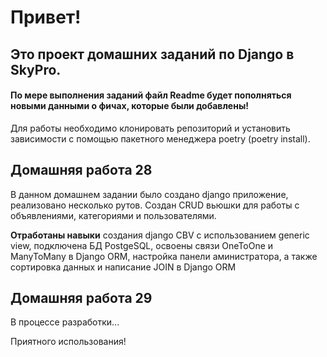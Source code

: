# Привет!

## Это проект домашних заданий по Django в SkyPro.
#### По мере выполнения заданий файл Readme будет пополняться новыми данными о фичах, которые были добавлены!

Для работы необходимо клонировать репозиторий и установить зависимости с помощью пакетного менеджера poetry (poetry install).

## Домашняя работа 28
В данном домашнем задании было создано django приложение, реализовано несколько рутов. Создан CRUD вьюшки для работы с объявлениями, категориями и пользователями.

**Отработаны навыки** создания django CBV с использованием generic view, подключена БД PostgeSQL, освоены связи OneToOne и ManyToMany в Django ORM, настройка панели аминистратора,
а также сортировка данных и написание JOIN в Django ORM

## Домашняя работа 29
В процессе разработки...

Приятного использования!
